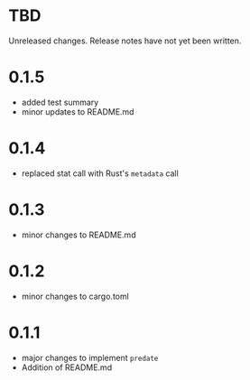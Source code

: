 TBD
===

Unreleased changes. Release notes have not yet been written.

0.1.5
=====

* added test summary
* minor updates to README.md

0.1.4
=====

* replaced stat call with Rust's `metadata` call

0.1.3
=====

* minor changes to README.md

0.1.2
=====

* minor changes to cargo.toml

0.1.1
=====

* major changes to implement `predate`
* Addition of README.md
